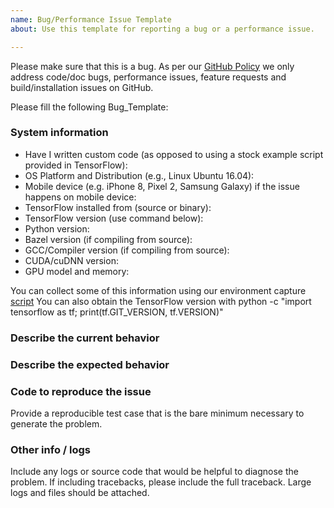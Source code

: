 ```yaml
---
name: Bug/Performance Issue Template
about: Use this template for reporting a bug or a performance issue.

---
```


Please make sure that this is a bug. As per our [GitHub Policy](https://github.com/dksb/tensorflow/blob/master/ISSUES.md)  we only address code/doc bugs, performance issues, feature requests and build/installation issues on GitHub.

Please fill the following Bug_Template:
### System information
- Have I written custom code (as opposed to using a stock example script provided in TensorFlow):
- OS Platform and Distribution (e.g., Linux Ubuntu 16.04):
- Mobile device (e.g. iPhone 8, Pixel 2, Samsung Galaxy) if the issue happens on mobile device:
- TensorFlow installed from (source or binary):
- TensorFlow version (use command below):
- Python version:
- Bazel version (if compiling from source):
- GCC/Compiler version (if compiling from source):
- CUDA/cuDNN version:
- GPU model and memory:


You can collect some of this information using our environment capture [script](https://github.com/tensorflow/tensorflow/tree/master/tools/tf_env_collect.sh)
You can also obtain the TensorFlow version with
python -c "import tensorflow as tf; print(tf.GIT_VERSION, tf.VERSION)"

### Describe the current behavior

### Describe the expected behavior

### Code to reproduce the issue
Provide a reproducible test case that is the bare minimum necessary to generate the problem.


### Other info / logs
Include any logs or source code that would be helpful to diagnose the problem. If including tracebacks, please include the full traceback. Large logs and files should be attached.
